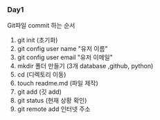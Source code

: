 ### Day1

Git파일 commit 하는 순서
1. git init (초기화)
2. git config user name "유저 이름"
3. git config user email "유저 이메일"
4. mkdir 폴더 만들기 (3개 database ,github, python)
5. cd (디렉토리 이동)
6. touch readme.md (파일 제작)
7. git add (깃 add)
8. git status (현재 상황 확인)
9. git remote add 인터넷 주소
